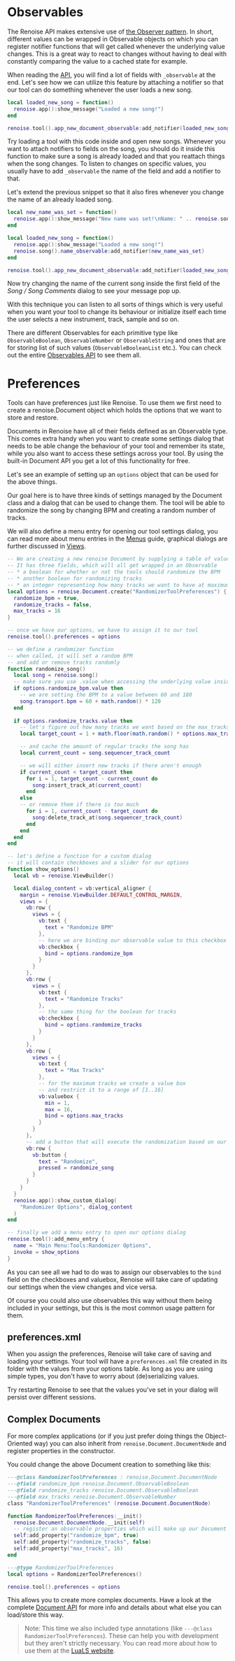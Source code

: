 # Observables

The Renoise API makes extensive use of [the Observer pattern](https://en.wikipedia.org//wiki/Observer_pattern). In short, different values can be wrapped in Observable objects on which you can register notifier functions that will get called whenever the underlying value changes. This is a great way to react to changes without having to deal with constantly comparing the value to a cached state for example.

When reading the [API](https://github.com/renoise/definitions/), you will find a lot of fields with `_observable` at the end. Let's see how we can utilize this feature by attaching a notifier so that our tool can do something whenever the user loads a new song.

```lua
local loaded_new_song = function()
  renoise.app():show_message("Loaded a new song!")
end

renoise.tool().app_new_document_observable:add_notifier(loaded_new_song)
```

Try loading a tool with this code inside and open new songs. Whenever you want to attach notifiers to fields on the song, you should do it inside this function to make sure a song is already loaded and that you reattach things when the song changes. To listen to changes on specific values, you usually have to add `_observable` the name of the field and add a notifier to that. 

Let's extend the previous snippet so that it also fires whenever you change the name of an already loaded song.

```lua
local new_name_was_set = function()
  renoise.app():show_message("New name was set!\nName: " .. renoise.song().name)
end

local loaded_new_song = function()
  renoise.app():show_message("Loaded a new song!")
  renoise.song().name_observable:add_notifier(new_name_was_set)
end

renoise.tool().app_new_document_observable:add_notifier(loaded_new_song)
```

Now try changing the name of the current song inside the first field of the *Song / Song Comments* dialog to see your message pop up.

With this technique you can listen to all sorts of things which is very useful when you want your tool to change its behaviour or initialize itself each time the user selects a new instrument, track, sample and so on.

There are different Observables for each primitive type like `ObservableBoolean`, `ObservableNumber` or `ObservableString` and ones that are for storing list of such values (`ObservableBooleanList` etc.). You can check out the entire [Observables API](../API/renoise/renoise.Document.Observable.md) to see them all.

# Preferences

Tools can have preferences just like Renoise. To use them we first need to create a renoise.Document object which holds the options that we want to store and restore. 

Documents in Renoise have all of their fields defined as an Observable type. This comes extra handy when you want to create some settings dialog that needs to be able change the behaviour of your tool and remember its state, while you also want to access these settings across your tool. By using the built-in Document API you get a lot of this functionality for free.

Let's see an example of setting up an `options` object that can be used for the above things. 

Our goal here is to have three kinds of settings managed by the Document class and a dialog that can be used to change them. The tool will be able to randomize the song by changing BPM and creating a random number of tracks. 

We will also define a menu entry for opening our tool settings dialog, you can read more about menu entries in the [Menus](TODO.md#menus) guide, graphical dialogs are further discussed in [Views](TODO.md#views).

```lua
-- We are creating a new renoise Document by supplying a table of values.
-- It has three fields, which will all get wrapped in an Observable
-- * a boolean for whether or not the tools should randomize the BPM
-- * another boolean for randomizing tracks
-- * an integer representing how many tracks we want to have at maximum
local options = renoise.Document.create("RandomizerToolPreferences") {
  randomize_bpm = true,
  randomize_tracks = false,
  max_tracks = 16
}

-- once we have our options, we have to assign it to our tool
renoise.tool().preferences = options

-- we define a randomizer function
-- when called, it will set a random BPM
-- and add or remove tracks randomly
function randomize_song()
  local song = renoise.song()
  -- make sure you use .value when accessing the underlying value inside Observables
  if options.randomize_bpm.value then
    -- we are setting the BPM to a value between 60 and 180
    song.transport.bpm = 60 + math.random() * 120
  end
  
  if options.randomize_tracks.value then
    -- let's figure out how many tracks we want based on the max_tracks option
    local target_count = 1 + math.floor(math.random() * options.max_tracks.value)

    -- and cache the amount of regular tracks the song has
    local current_count = song.sequencer_track_count

    -- we will either insert new tracks if there aren't enough
    if current_count < target_count then
      for i = 1, target_count - current_count do
        song:insert_track_at(current_count)
      end
    else
    -- or remove them if there is too much
      for i = 1, current_count - target_count do
        song:delete_track_at(song.sequencer_track_count)
      end
    end
  end
end

-- let's define a function for a custom dialog 
-- it will contain checkboxes and a slider for our options
function show_options()
  local vb = renoise.ViewBuilder()

  local dialog_content = vb:vertical_aligner {
    margin = renoise.ViewBuilder.DEFAULT_CONTROL_MARGIN,
    views = {
      vb:row {
        views = {
          vb:text {
            text = "Randomize BPM"
          },
          -- here we are binding our observable value to this checkbox
          vb:checkbox {
            bind = options.randomize_bpm
          }
        }
      },
      vb:row {
        views = {
          vb:text {
            text = "Randomize Tracks"
          },
          -- the same thing for the boolean for tracks
          vb:checkbox {
            bind = options.randomize_tracks
          }
        }
      },
      vb:row {
        views = {
          vb:text {
            text = "Max Tracks"
          },
          -- for the maximum tracks we create a value box 
          -- and restrict it to a range of [1..16]
          vb:valuebox {
            min = 1,
            max = 16,
            bind = options.max_tracks
          }
        }
      },
      -- add a button that will execute the randomization based on our options
      vb:row {
        vb:button {
          text = "Randomize",
          pressed = randomize_song
        }
      }
    }
  }
  renoise.app():show_custom_dialog(
    "Randomizer Options", dialog_content
  )
end

-- finally we add a menu entry to open our options dialog
renoise.tool():add_menu_entry {
  name = "Main Menu:Tools:Randomizer Options",
  invoke = show_options
}

```

As you can see all we had to do was to assign our observables to the `bind` field on the checkboxes and valuebox, Renoise will take care of updating our settings when the view changes and vice versa.

Of course you could also use observables this way without them being included in your settings, but this is the most common usage pattern for them.

## preferences.xml

When you assign the preferences, Renoise will take care of saving and loading your settings. Your tool will have a `preferences.xml` file created in its folder with the values from your options table. As long as you are using simple types, you don't have to worry about (de)serializing values. 

Try restarting Renoise to see that the values you've set in your dialog will persist over different sessions.

## Complex Documents

For more complex applications (or if you just prefer doing things the Object-Oriented way) you can also inherit from `renoise.Document.DocumentNode` and register properties in the constructor.

You could change the above Document creation to something like this:

```lua
---@class RandomizerToolPreferences : renoise.Document.DocumentNode
---@field randomize_bpm renoise.Document.ObservableBoolean
---@field randomize_tracks renoise.Document.ObservableBoolean
---@field max_tracks renoise.Document.ObservableNumber
class "RandomizerToolPreferences" (renoise.Document.DocumentNode)

function RandomizerToolPreferences:__init()
  renoise.Document.DocumentNode.__init(self)
  -- register an observable properties which will make up our Document
  self:add_property("randomize_bpm", true)
  self:add_property("randomize_tracks", false)
  self:add_property("max_tracks", 16)
end

---@type RandomizerToolPreferences
local options = RandomizerToolPreferences()

renoise.tool().preferences = options
```

This allows you to create more complex documents. Have a look at the complete [Document API](https://github.com/renoise/definitions/blob/main/library/renoise/document.lua) for more info and details about what else you can load/store this way.

> Note: This time we also included type annotations (like `---@class RandomizerToolPreferences`). These can help you with development but they aren't strictly necessary. You can read more about how to use them at the [LuaLS website](https://luals.github.io/).